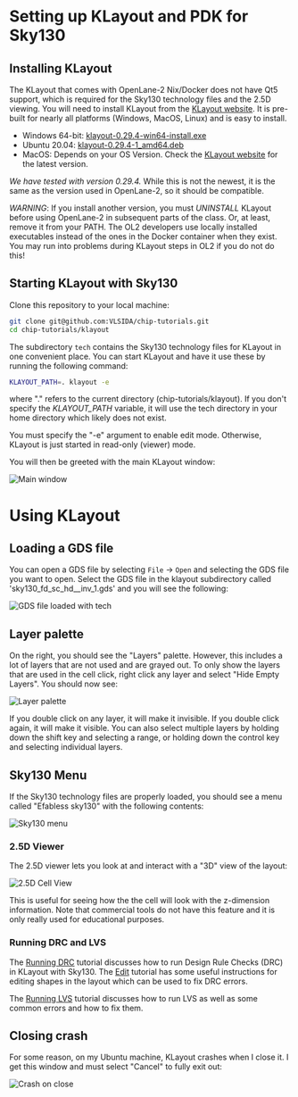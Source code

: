 # Setting up KLayout and PDK for Sky130

## Installing KLayout

The KLayout that comes with OpenLane-2 Nix/Docker does not have Qt5 support,
which is required for the Sky130 technology files and the 2.5D viewing. You
will need to install KLayout from the [KLayout
website](https://www.klayout.de/build.html). It is pre-built for nearly all
platforms (Windows, MacOS, Linux) and is easy to install. 
- Windows 64-bit: [klayout-0.29.4-win64-install.exe](https://www.klayout.org/downloads/Windows/klayout-0.29.4-win64-install.exe)
- Ubuntu 20.04: [klayout-0.29.4-1_amd64.deb](https://www.klayout.org/downloads/Ubuntu/klayout-0.29.4-1_amd64.deb)
- MacOS: Depends on your OS Version. Check the [KLayout website](https://www.klayout.de/build.html) for the latest version.

*We have tested with version 0.29.4.* While this is not the newest, it is the same
as the version used in OpenLane-2, so it should be compatible.

*WARNING*: If you install another version, you must *UNINSTALL* KLayout before using
OpenLane-2 in subsequent parts of the class. Or, at least, remove it from
your PATH. The OL2 developers use locally installed executables instead of the
ones in the Docker container when they exist. You may run into problems during
KLayout steps in OL2 if you do not do this!

## Starting KLayout with Sky130

Clone this repository to your local machine:
```bash
git clone git@github.com:VLSIDA/chip-tutorials.git
cd chip-tutorials/klayout
```
The subdirectory `tech` contains the Sky130 technology files for
KLayout in one convenient place. You can start KLayout and have it use these by
running the following command:

```bash
KLAYOUT_PATH=. klayout -e
```
where "." refers to the current directory (chip-tutorials/klayout).
If you don't specify the *KLAYOUT_PATH* variable,
it will use the tech directory in your home directory which likely does not
exist.

You must specify the "-e" argument to enable edit mode. Otherwise, KLayout is
just started in read-only (viewer) mode.

You will then be greeted with the main KLayout window:

![Main window](klayout/klayout-main.png)


# Using KLayout

## Loading a GDS file

You can open a GDS file by selecting `File` -> `Open` and selecting the GDS file you want to open. Select
the GDS file in the klayout subdirectory called 'sky130_fd_sc_hd__inv_1.gds' and you will see the following:

![GDS file loaded with tech](klayout/klayout-load.png)

## Layer palette

On the right, you should see the "Layers" palette. However, this includes a lot of layers that
are not used and are grayed out. To only show the layers that are used in the cell click,
right click any layer and select "Hide Empty Layers". You should now see:

![Layer palette](klayout/klayout-layers.png)

If you double click on any layer, it will make it invisible. If you double click again, it will
make it visible. You can also select multiple layers by holding down the shift key and selecting
a range, or holding down the control key and selecting individual layers.

## Sky130 Menu

If the Sky130 technology files are properly loaded, you should see a menu called "Efabless sky130" with
the following contents:

![Sky130 menu](klayout/klayout-sky130-menu.png)

### 2.5D Viewer

The 2.5D viewer lets you look at and interact with a "3D" view of the layout:

![2.5D Cell View](klayout/klayout-d25.png)

This is useful for seeing how the the cell will look with the z-dimension
information. Note that commercial tools do not have this feature and it is only
really used for educational purposes.

### Running DRC and LVS

The [Running DRC](klayout-drc.md) tutorial discusses how to run Design Rule Checks (DRC) in KLayout with Sky130.
The [Edit](klayout-edit.md) tutorial has some useful instructions for editing shapes in the layout which
can be used to fix DRC errors.

The [Running LVS](klayout-lvs.md) tutorial discusses how to run LVS as well as some common errors and how to fix them.


## Closing crash

For some reason, on my Ubuntu machine, KLayout crashes when I close it. I get this window and must select "Cancel" to
fully exit out:

![Crash on close](klayout/klayout-close-crash.png)
